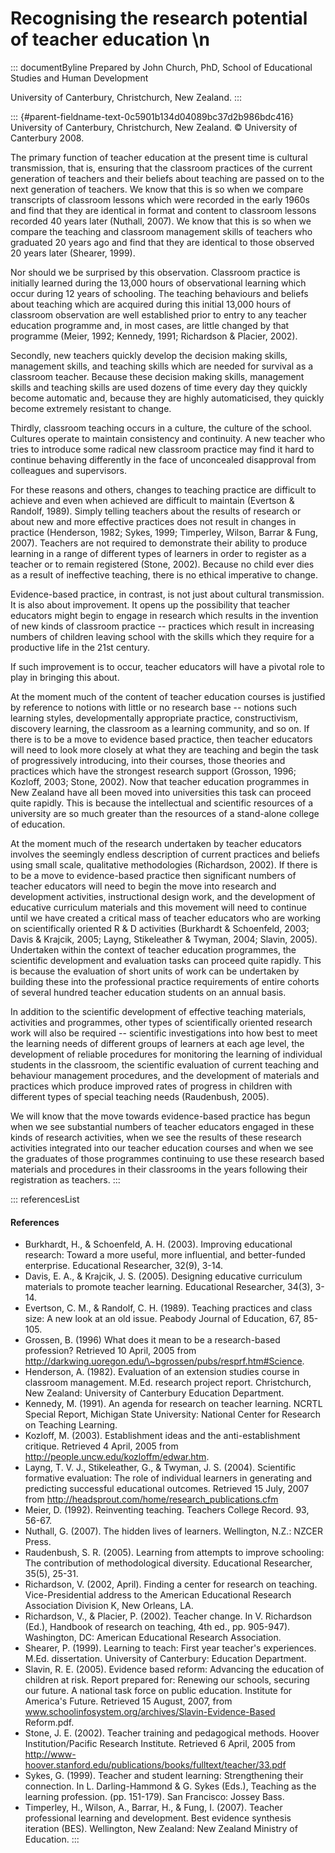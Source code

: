 # Recognising the research potential of teacher education \n

::: documentByline
Prepared by John Church, PhD, School of Educational Studies and Human
Development

University of Canterbury, Christchurch, New Zealand.
:::

::: {#parent-fieldname-text-0c5901b134d04089bc37d2b986bdc416}
University of Canterbury, Christchurch, New Zealand. © University of
Canterbury 2008.

The primary function of teacher education at the present time is
cultural transmission, that is, ensuring that the classroom practices of
the current generation of teachers and their beliefs about teaching are
passed on to the next generation of teachers. We know that this is so
when we compare transcripts of classroom lessons which were recorded in
the early 1960s and find that they are identical in format and content
to classroom lessons recorded 40 years later (Nuthall, 2007). We know
that this is so when we compare the teaching and classroom management
skills of teachers who graduated 20 years ago and find that they are
identical to those observed 20 years later (Shearer, 1999).

Nor should we be surprised by this observation. Classroom practice is
initially learned during the 13,000 hours of observational learning
which occur during 12 years of schooling. The teaching behaviours and
beliefs about teaching which are acquired during this initial 13,000
hours of classroom observation are well established prior to entry to
any teacher education programme and, in most cases, are little changed
by that programme (Meier, 1992; Kennedy, 1991; Richardson & Placier,
2002).

Secondly, new teachers quickly develop the decision making skills,
management skills, and teaching skills which are needed for survival as
a classroom teacher. Because these decision making skills, management
skills and teaching skills are used dozens of time every day they
quickly become automatic and, because they are highly automaticised,
they quickly become extremely resistant to change.

Thirdly, classroom teaching occurs in a culture, the culture of the
school. Cultures operate to maintain consistency and continuity. A new
teacher who tries to introduce some radical new classroom practice may
find it hard to continue behaving differently in the face of unconcealed
disapproval from colleagues and supervisors.

For these reasons and others, changes to teaching practice are difficult
to achieve and even when achieved are difficult to maintain (Evertson &
Randolf, 1989). Simply telling teachers about the results of research or
about new and more effective practices does not result in changes in
practice (Henderson, 1982; Sykes, 1999; Timperley, Wilson, Barrar &
Fung, 2007). Teachers are not required to demonstrate their ability to
produce learning in a range of different types of learners in order to
register as a teacher or to remain registered (Stone, 2002). Because no
child ever dies as a result of ineffective teaching, there is no ethical
imperative to change.

Evidence-based practice, in contrast, is not just about cultural
transmission. It is also about improvement. It opens up the possibility
that teacher educators might begin to engage in research which results
in the invention of new kinds of classroom practice -- practices which
result in increasing numbers of children leaving school with the skills
which they require for a productive life in the 21st century.

If such improvement is to occur, teacher educators will have a pivotal
role to play in bringing this about.

At the moment much of the content of teacher education courses is
justified by reference to notions with little or no research base --
notions such learning styles, developmentally appropriate practice,
constructivism, discovery learning, the classroom as a learning
community, and so on. If there is to be a move to evidence based
practice, then teacher educators will need to look more closely at what
they are teaching and begin the task of progressively introducing, into
their courses, those theories and practices which have the strongest
research support (Grosson, 1996; Kozloff, 2003; Stone, 2002). Now that
teacher education programmes in New Zealand have all been moved into
universities this task can proceed quite rapidly. This is because the
intellectual and scientific resources of a university are so much
greater than the resources of a stand-alone college of education.

At the moment much of the research undertaken by teacher educators
involves the seemingly endless description of current practices and
beliefs using small scale, qualitative methodologies (Richardson, 2002).
If there is to be a move to evidence-based practice then significant
numbers of teacher educators will need to begin the move into research
and development activities, instructional design work, and the
development of educative curriculum materials and this movement will
need to continue until we have created a critical mass of teacher
educators who are working on scientifically oriented R & D activities
(Burkhardt & Schoenfeld, 2003; Davis & Krajcik, 2005; Layng,
Stikeleather & Twyman, 2004; Slavin, 2005). Undertaken within the
context of teacher education programmes, the scientific development and
evaluation tasks can proceed quite rapidly. This is because the
evaluation of short units of work can be undertaken by building these
into the professional practice requirements of entire cohorts of several
hundred teacher education students on an annual basis.

In addition to the scientific development of effective teaching
materials, activities and programmes, other types of scientifically
oriented research work will also be required -- scientific
investigations into how best to meet the learning needs of different
groups of learners at each age level, the development of reliable
procedures for monitoring the learning of individual students in the
classroom, the scientific evaluation of current teaching and behaviour
management procedures, and the development of materials and practices
which produce improved rates of progress in children with different
types of special teaching needs (Raudenbush, 2005).

We will know that the move towards evidence-based practice has begun
when we see substantial numbers of teacher educators engaged in these
kinds of research activities, when we see the results of these research
activities integrated into our teacher education courses and when we see
the graduates of those programmes continuing to use these research based
materials and procedures in their classrooms in the years following
their registration as teachers.
:::

::: referencesList
#### References

-   Burkhardt, H., & Schoenfeld, A. H. (2003). Improving educational
    research: Toward a more useful, more influential, and better-funded
    enterprise. Educational Researcher, 32(9), 3-14.
-   Davis, E. A., & Krajcik, J. S. (2005). Designing educative
    curriculum materials to promote teacher learning. Educational
    Researcher, 34(3), 3-14.
-   Evertson, C. M., & Randolf, C. H. (1989). Teaching practices and
    class size: A new look at an old issue. Peabody Journal of
    Education, 67, 85-105.
-   Grossen, B. (1996) What does it mean to be a research-based
    profession? Retrieved 10 April, 2005 from
    http://darkwing.uoregon.edu/\~bgrossen/pubs/resprf.htm#Science.
-   Henderson, A. (1982). Evaluation of an extension studies course in
    classroom management. M.Ed. research project report. Christchurch,
    New Zealand: University of Canterbury Education Department.
-   Kennedy, M. (1991). An agenda for research on teacher learning.
    NCRTL Special Report, Michigan State University: National Center for
    Research on Teaching Learning.
-   Kozloff, M. (2003). Establishment ideas and the anti-establishment
    critique. Retrieved 4 April, 2005 from
    http://people.uncw.edu/kozloffm/edwar.htm.
-   Layng, T. V. J., Stikeleather, G., & Twyman, J. S. (2004).
    Scientific formative evaluation: The role of individual learners in
    generating and predicting successful educational outcomes. Retrieved
    15 July, 2007 from
    http://headsprout.com/home/research_publications.cfm
-   Meier, D. (1992). Reinventing teaching. Teachers College Record. 93,
    56-67.
-   Nuthall, G. (2007). The hidden lives of learners. Wellington, N.Z.:
    NZCER Press.
-   Raudenbush, S. R. (2005). Learning from attempts to improve
    schooling: The contribution of methodological diversity. Educational
    Researcher, 35(5), 25-31.
-   Richardson, V. (2002, April). Finding a center for research on
    teaching. Vice-Presidential address to the American Educational
    Research Association Division K, New Orleans, LA.
-   Richardson, V., & Placier, P. (2002). Teacher change. In V.
    Richardson (Ed.), Handbook of research on teaching, 4th ed., pp.
    905-947). Washington, DC: American Educational Research Association.
-   Shearer, P. (1999). Learning to teach: First year teacher\'s
    experiences. M.Ed. dissertation. University of Canterbury: Education
    Department.
-   Slavin, R. E. (2005). Evidence based reform: Advancing the education
    of children at risk. Report prepared for: Renewing our schools,
    securing our future. A national task force on public education.
    Institute for America's Future. Retrieved 15 August, 2007, from
    www.schoolinfosystem.org/archives/Slavin-Evidence-Based Reform.pdf.
-   Stone, J. E. (2002). Teacher training and pedagogical methods.
    Hoover Institution/Pacific Research Institute. Retrieved 6 April,
    2005 from
    http://www-hoover.stanford.edu/publications/books/fulltext/teacher/33.pdf
-   Sykes, G. (1999). Teacher and student learning: Strengthening their
    connection. In L. Darling-Hammond & G. Sykes (Eds.), Teaching as the
    learning profession. (pp. 151-179). San Francisco: Jossey Bass.
-   Timperley, H., Wilson, A., Barrar, H., & Fung, I. (2007). Teacher
    professional learning and development. Best evidence synthesis
    iteration (BES). Wellington, New Zealand: New Zealand Ministry of
    Education.
:::
